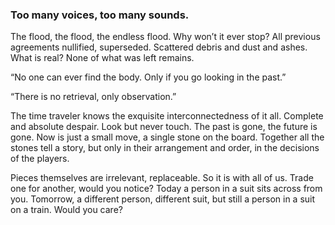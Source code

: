 ### Too many voices, too many sounds.

The flood, the flood, the endless flood. Why won’t it ever stop? All previous agreements nullified, superseded. Scattered debris and dust and ashes. What is real? None of what was left remains. 

“No one can ever find the body. Only if you go looking in the past.”

“There is no retrieval, only observation.”

The time traveler knows the exquisite interconnectedness of it all. Complete and absolute despair. Look but never touch. The past is gone, the future is gone. Now is just a small move, a single stone on the board. Together all the stones tell a story, but only in their arrangement and order, in the decisions of the players.

Pieces themselves are irrelevant, replaceable. So it is with all of us. Trade one for another, would you notice? Today a person in a suit sits across from you. Tomorrow, a different person, different suit, but still a person in a suit on a train. Would you care?